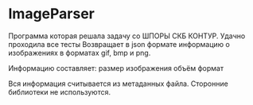# ImageParser
Программа которая решала задачу со ШПОРЫ СКБ КОНТУР. Удачно проходила все тесты
Возвращает в json формате информацию о изображениях в форматах gif, bmp и png.

Информацию составляет:
размер изображения
объём
формат

Вся информация считывается из метаданных файла. Сторонние библиотеки не используются.
